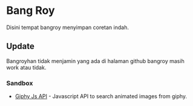 # Bang Roy
Disini tempat bangroy menyimpan coretan indah.

## Update
Bangroyhan tidak menjamin yang ada di halaman github bangroy masih work atau tidak.

### Sandbox

- [Giphy Js API](https://bangroyhan.pasti.in) - Javascript API to search animated images from giphy.
